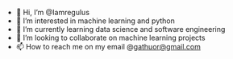 - 👋 Hi, I’m @Iamregulus
- 👀 I’m interested in machine learning and python
- 🌱 I’m currently learning data science and software engineering 
- 💞️ I’m looking to collaborate on machine learning projects 
- 📫 How to reach me on my email @gathuor@gmail.com

<!---
Iamregulus/Iamregulus is a ✨ special ✨ repository because its `README.md` (this file) appears on your GitHub profile.
You can click the Preview link to take a look at your changes.
--->
